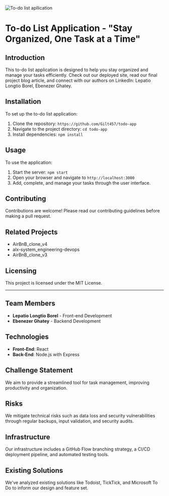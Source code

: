 <img src="https://media.licdn.com/dms/image/D4E12AQEKJp8SizLUzw/article-cover_image-shrink_423_752/0/1717913218344?e=1723680000&v=beta&t=V3wdGGTNa1NeHceHh5_55TC5P13DBFNxnNKWsHUlV78" alt="To-do list apllication">




# To-do List Application - "Stay Organized, One Task at a Time"

## Introduction
This to-do list application is designed to help you stay organized and manage your tasks efficiently. Check out our deployed site, read our final project blog article, and connect with our authors on LinkedIn: Lepatio Longtio Borel, Ebenezer Ghatey.

## Installation
To set up the to-do list application:
1. Clone the repository: `https://github.com/Gilt457/todo-app`
2. Navigate to the project directory: `cd todo-app`
3. Install dependencies: `npm install`

## Usage
To use the application:
1. Start the server: `npm start`
2. Open your browser and navigate to `http://localhost:3000`
3. Add, complete, and manage your tasks through the user interface.

## Contributing
Contributions are welcome! Please read our contributing guidelines before making a pull request.

## Related Projects
- AirBnB_clone_v4
- alx-system_engineering-devops
- AirBnB_clone_v3

## Licensing
This project is licensed under the MIT License.

---

## Team Members
- **Lepatio Longtio Borel** - Front-end Development
- **Ebenezer Ghatey** - Backend Development

## Technologies
- **Front-End**: React
- **Back-End**: Node.js with Express

## Challenge Statement
We aim to provide a streamlined tool for task management, improving productivity and organization.

## Risks
We mitigate technical risks such as data loss and security vulnerabilities through regular backups, input validation, and security audits.

## Infrastructure
Our infrastructure includes a GitHub Flow branching strategy, a CI/CD deployment pipeline, and automated testing tools.

## Existing Solutions
We've analyzed existing solutions like Todoist, TickTick, and Microsoft To Do to inform our design and feature set.


